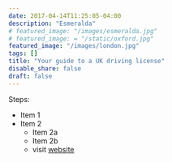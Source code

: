```yaml
---
date: 2017-04-14T11:25:05-04:00
description: "Esmeralda"
# featured_image: "/images/esmeralda.jpg"
# featured_image: = "/static/oxford.jpg"
featured_image: "/images/london.jpg"
tags: []
title: "Your guide to a UK driving license"
disable_share: false
draft: false
---
```

Steps:
* Item 1
* Item 2
    + Item 2a
    + Item 2b
    + visit [website](http://adelbibi.com)
